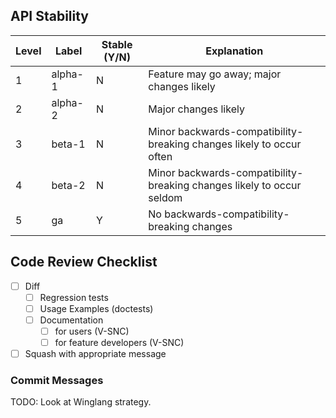## API Stability

| Level | Label | Stable (Y/N) | Explanation |
|---|---|---|---|
|1|alpha-1|N|Feature may go away; major changes likely|
|2|alpha-2|N|Major changes likely|
|3|beta-1|N|Minor backwards-compatibility-breaking changes likely to occur often|
|4|beta-2|N|Minor backwards-compatibility-breaking changes likely to occur seldom|
|5|ga|Y|No backwards-compatibility-breaking changes|

## Code Review Checklist

- [ ] Diff
  - [ ] Regression tests
  - [ ] Usage Examples (doctests)
  - [ ] Documentation
    - [ ] for users (V-SNC)
    - [ ] for feature developers (V-SNC)
- [ ] Squash with appropriate message

### Commit Messages

TODO: Look at Winglang strategy.
